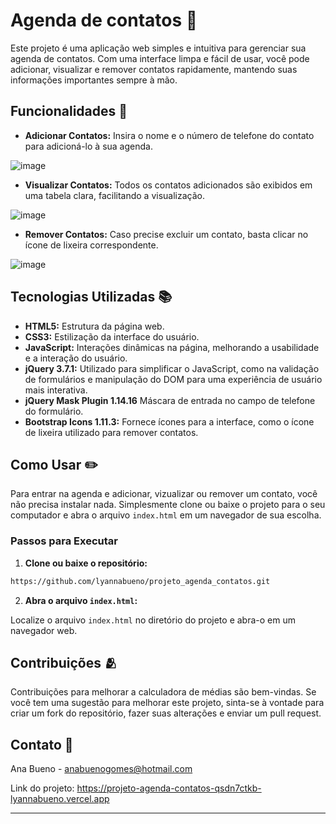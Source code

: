 # Agenda de contatos 📒

Este projeto é uma aplicação web simples e intuitiva para gerenciar sua agenda de contatos. Com uma interface limpa e fácil de usar, você pode adicionar, visualizar e remover contatos rapidamente, mantendo suas informações importantes sempre à mão.

## Funcionalidades 🌟

- **Adicionar Contatos:** Insira o nome e o número de telefone do contato para adicioná-lo à sua agenda.

![image](https://github.com/lyannabueno/projeto_agenda_contatos/assets/130186281/e007a301-00d0-4f5b-b138-52c88e304ded)
  
- **Visualizar Contatos:** Todos os contatos adicionados são exibidos em uma tabela clara, facilitando a visualização.

![image](https://github.com/lyannabueno/projeto_agenda_contatos/assets/130186281/02ea0c15-1ff3-48a2-9720-f7d21e0dc288)

- **Remover Contatos:** Caso precise excluir um contato, basta clicar no ícone de lixeira correspondente.

![image](https://github.com/lyannabueno/projeto_agenda_contatos/assets/130186281/dda8fa40-876c-4624-a60e-923bd667fc17)

## Tecnologias Utilizadas 📚

- **HTML5:** Estrutura da página web.
- **CSS3:** Estilização da interface do usuário.
- **JavaScript:** Interações dinâmicas na página, melhorando a usabilidade e a interação do usuário.
- **jQuery 3.7.1:** Utilizado para simplificar o JavaScript, como na validação de formulários e manipulação do DOM para uma experiência de usuário mais interativa.
- **jQuery Mask Plugin 1.14.16** Máscara de entrada no campo de telefone do formulário.
- **Bootstrap Icons 1.11.3:** Fornece ícones para a interface, como o ícone de lixeira utilizado para remover contatos.

## Como Usar  ✏️

Para entrar na agenda e adicionar, vizualizar ou remover um contato, você não precisa instalar nada. Simplesmente clone ou baixe o projeto para o seu computador e abra o arquivo `index.html` em um navegador de sua escolha.

### Passos para Executar

1. **Clone ou baixe o repositório:**

```bash
https://github.com/lyannabueno/projeto_agenda_contatos.git
```

2. **Abra o arquivo `index.html`:**

Localize o arquivo `index.html` no diretório do projeto e abra-o em um navegador web.

## Contribuições 🫂

Contribuições para melhorar a calculadora de médias são bem-vindas. Se você tem uma sugestão para melhorar este projeto, sinta-se à vontade para criar um fork do repositório, fazer suas alterações e enviar um pull request.

## Contato 📩

Ana Bueno - anabuenogomes@hotmail.com

Link do projeto: https://projeto-agenda-contatos-qsdn7ctkb-lyannabueno.vercel.app

---
